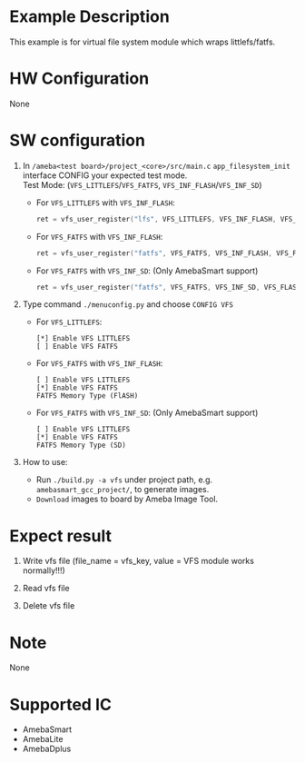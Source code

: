 # Example Description

This example is for virtual file system module which wraps littlefs/fatfs.

# HW Configuration

None

# SW configuration

1. In `/ameba<test board>/project_<core>/src/main.c` `app_filesystem_init` interface CONFIG your expected test mode.  
Test Mode: (`VFS_LITTLEFS`/`VFS_FATFS`, `VFS_INF_FLASH`/`VFS_INF_SD`)
   - For `VFS_LITTLEFS` with `VFS_INF_FLASH`:
		```C
		ret = vfs_user_register("lfs", VFS_LITTLEFS, VFS_INF_FLASH, VFS_FLASH_R1, VFS_RW);
		```

   - For `VFS_FATFS` with `VFS_INF_FLASH`:
		```C
		ret = vfs_user_register("fatfs", VFS_FATFS, VFS_INF_FLASH, VFS_FLASH_R1, VFS_RW);
		```

   - For `VFS_FATFS` with `VFS_INF_SD`: (Only AmebaSmart support)
		```C
		ret = vfs_user_register("fatfs", VFS_FATFS, VFS_INF_SD, VFS_FLASH_R1, VFS_RW);
		```

2. Type command `./menuconfig.py` and choose `CONFIG VFS`
   - For `VFS_LITTLEFS`:
		```
		[*] Enable VFS LITTLEFS
		[ ] Enable VFS FATFS
		```

   - For `VFS_FATFS` with `VFS_INF_FLASH`:
		```
		[ ] Enable VFS LITTLEFS
		[*] Enable VFS FATFS
		FATFS Memory Type (FlASH)
		```

   - For `VFS_FATFS` with `VFS_INF_SD`: (Only AmebaSmart support)
		```
		[ ] Enable VFS LITTLEFS
		[*] Enable VFS FATFS
		FATFS Memory Type (SD)
		```

3. How to use:
   - Run `./build.py -a vfs` under project path, e.g. `amebasmart_gcc_project/`, to generate images.
   - `Download` images to board by Ameba Image Tool.

# Expect result

1. Write vfs file (file_name = vfs_key, value = VFS module works normally!!!)

2. Read vfs file

3. Delete vfs file

# Note

None

# Supported IC

- AmebaSmart
- AmebaLite
- AmebaDplus
